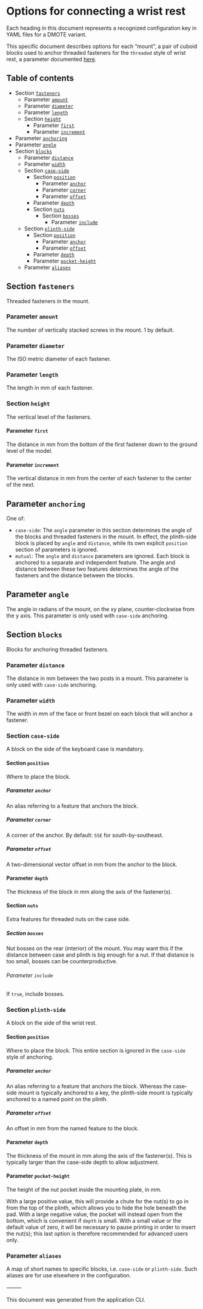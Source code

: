 # Options for connecting a wrist rest

Each heading in this document represents a recognized configuration key in YAML files for a DMOTE variant.

This specific document describes options for each “mount”, a pair of cuboid blocks used to anchor threaded fasteners for the `threaded` style of wrist rest, a parameter documented [here](options-main.md).

## Table of contents
- Section <a href="#user-content-fasteners">`fasteners`</a>
    - Parameter <a href="#user-content-fasteners-amount">`amount`</a>
    - Parameter <a href="#user-content-fasteners-diameter">`diameter`</a>
    - Parameter <a href="#user-content-fasteners-length">`length`</a>
    - Section <a href="#user-content-fasteners-height">`height`</a>
        - Parameter <a href="#user-content-fasteners-height-first">`first`</a>
        - Parameter <a href="#user-content-fasteners-height-increment">`increment`</a>
- Parameter <a href="#user-content-anchoring">`anchoring`</a>
- Parameter <a href="#user-content-angle">`angle`</a>
- Section <a href="#user-content-blocks">`blocks`</a>
    - Parameter <a href="#user-content-blocks-distance">`distance`</a>
    - Parameter <a href="#user-content-blocks-width">`width`</a>
    - Section <a href="#user-content-blocks-case-side">`case-side`</a>
        - Section <a href="#user-content-blocks-case-side-position">`position`</a>
            - Parameter <a href="#user-content-blocks-case-side-position-anchor">`anchor`</a>
            - Parameter <a href="#user-content-blocks-case-side-position-corner">`corner`</a>
            - Parameter <a href="#user-content-blocks-case-side-position-offset">`offset`</a>
        - Parameter <a href="#user-content-blocks-case-side-depth">`depth`</a>
        - Section <a href="#user-content-blocks-case-side-nuts">`nuts`</a>
            - Section <a href="#user-content-blocks-case-side-nuts-bosses">`bosses`</a>
                - Parameter <a href="#user-content-blocks-case-side-nuts-bosses-include">`include`</a>
    - Section <a href="#user-content-blocks-plinth-side">`plinth-side`</a>
        - Section <a href="#user-content-blocks-plinth-side-position">`position`</a>
            - Parameter <a href="#user-content-blocks-plinth-side-position-anchor">`anchor`</a>
            - Parameter <a href="#user-content-blocks-plinth-side-position-offset">`offset`</a>
        - Parameter <a href="#user-content-blocks-plinth-side-depth">`depth`</a>
        - Parameter <a href="#user-content-blocks-plinth-side-pocket-height">`pocket-height`</a>
    - Parameter <a href="#user-content-blocks-aliases">`aliases`</a>


## Section <a id="fasteners">`fasteners`</a>

Threaded fasteners in the mount.

### Parameter <a id="fasteners-amount">`amount`</a>

The number of vertically stacked screws in the mount. 1 by default.

### Parameter <a id="fasteners-diameter">`diameter`</a>

The ISO metric diameter of each fastener.

### Parameter <a id="fasteners-length">`length`</a>

The length in mm of each fastener.

### Section <a id="fasteners-height">`height`</a>

The vertical level of the fasteners.

#### Parameter <a id="fasteners-height-first">`first`</a>

The distance in mm from the bottom of the first fastener down to the ground level of the model.

#### Parameter <a id="fasteners-height-increment">`increment`</a>

The vertical distance in mm from the center of each fastener to the center of the next.

## Parameter <a id="anchoring">`anchoring`</a>

One of:

- `case-side`: The `angle` parameter in this section determines the angle of the blocks and threaded fasteners in the mount. In effect, the plinth-side block is placed by `angle` and `distance`, while its own explicit `position` section of parameters is ignored.
- `mutual`: The `angle` and `distance` parameters are ignored. Each block is anchored to a separate and independent feature. The angle and distance between these two features determines the angle of the fasteners and the distance between the blocks.

## Parameter <a id="angle">`angle`</a>

The angle in radians of the mount, on the xy plane, counter-clockwise from the y axis. This parameter is only used with `case-side` anchoring.

## Section <a id="blocks">`blocks`</a>

Blocks for anchoring threaded fasteners.

### Parameter <a id="blocks-distance">`distance`</a>

The distance in mm between the two posts in a mount. This parameter is only used with `case-side` anchoring.

### Parameter <a id="blocks-width">`width`</a>

The width in mm of the face or front bezel on each block that will anchor a fastener.

### Section <a id="blocks-case-side">`case-side`</a>

A block on the side of the keyboard case is mandatory.

#### Section <a id="blocks-case-side-position">`position`</a>

Where to place the block.

##### Parameter <a id="blocks-case-side-position-anchor">`anchor`</a>

An alias referring to a feature that anchors the block.

##### Parameter <a id="blocks-case-side-position-corner">`corner`</a>

A corner of the anchor. By default: `SSE` for south-by-southeast.

##### Parameter <a id="blocks-case-side-position-offset">`offset`</a>

A two-dimensional vector offset in mm from the anchor to the block.

#### Parameter <a id="blocks-case-side-depth">`depth`</a>

The thickness of the block in mm along the axis of the fastener(s).

#### Section <a id="blocks-case-side-nuts">`nuts`</a>

Extra features for threaded nuts on the case side.

##### Section <a id="blocks-case-side-nuts-bosses">`bosses`</a>

Nut bosses on the rear (interior) of the mount. You may want this if the distance between case and plinth is big enough for a nut. If that distance is too small, bosses can be counterproductive.

###### Parameter <a id="blocks-case-side-nuts-bosses-include">`include`</a>

If `true`, include bosses.

### Section <a id="blocks-plinth-side">`plinth-side`</a>

A block on the side of the wrist rest.

#### Section <a id="blocks-plinth-side-position">`position`</a>

Where to place the block. This entire section is ignored in the `case-side` style of anchoring.

##### Parameter <a id="blocks-plinth-side-position-anchor">`anchor`</a>

An alias referring to a feature that anchors the block. Whereas the case-side mount is typically anchored to a key, the plinth-side mount is typically anchored to a named point on the plinth.

##### Parameter <a id="blocks-plinth-side-position-offset">`offset`</a>

An offset in mm from the named feature to the block.

#### Parameter <a id="blocks-plinth-side-depth">`depth`</a>

The thickness of the mount in mm along the axis of the fastener(s). This is typically larger than the case-side depth to allow adjustment.

#### Parameter <a id="blocks-plinth-side-pocket-height">`pocket-height`</a>

The height of the nut pocket inside the mounting plate, in mm.

With a large positive value, this will provide a chute for the nut(s) to go in from the top of the plinth, which allows you to hide the hole beneath the pad. With a large negative value, the pocket will instead open from the bottom, which is convenient if `depth` is small. With a small value or the default value of zero, it will be necessary to pause printing in order to insert the nut(s); this last option is therefore recommended for advanced users only.

### Parameter <a id="blocks-aliases">`aliases`</a>

A map of short names to specific blocks, i.e. `case-side` or `plinth-side`. Such aliases are for use elsewhere in the configuration.

⸻

This document was generated from the application CLI.
